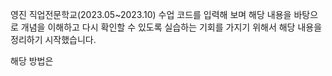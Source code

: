 영진 직업전문학교(2023.05~2023.10)
수업 코드를 입력해 보며 해당 내용을 바탕으로 개념을 이해하고 다시 확인할 수 있도록 실습하는 기회를 가지기 위해서
해당 내용을 정리하기 시작했습니다.

해당 방법은 
